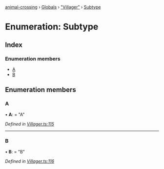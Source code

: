 [animal-crossing](../README.md) › [Globals](../globals.md) › ["Villager"](../modules/_villager_.md) › [Subtype](_villager_.subtype.md)

# Enumeration: Subtype

## Index

### Enumeration members

* [A](_villager_.subtype.md#a)
* [B](_villager_.subtype.md#b)

## Enumeration members

###  A

• **A**: = "A"

*Defined in [Villager.ts:115](https://github.com/Norviah/animal-crossing/blob/4ac4ba9/module/types/Villager.ts#L115)*

___

###  B

• **B**: = "B"

*Defined in [Villager.ts:116](https://github.com/Norviah/animal-crossing/blob/4ac4ba9/module/types/Villager.ts#L116)*
